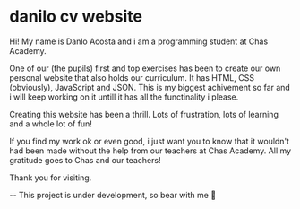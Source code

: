 # danilo cv website


Hi! My name is Danlo Acosta and i am a programming student at Chas Academy. 

One of our (the pupils) first and top exercises has been to create our own personal website that also holds our curriculum. It has HTML, CSS (obviously), JavaScript and JSON. This is my biggest achivement so far and i will keep working on it untill it has all the functinality i please.

Creating this website has been a thrill. Lots of frustration, lots of learning and a whole lot of fun!

If you find my work ok or even good, i just want you to know that it wouldn't had been made without the help from our teachers at Chas Academy. All my gratitude goes to Chas and our teachers!

Thank you for visiting.

-- This project is under development, so bear with me 🐻
